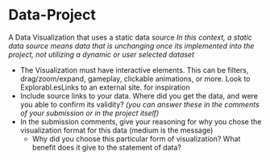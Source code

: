 # Data-Project
A Data Visualization that uses a static data source
*In this context, a static data source means data that is unchanging once its implemented into the project, not utilizing a dynamic or user selected dataset*
- The Visualization must have interactive elements. This can be filters, drag/zoom/expand, gameplay, clickable animations, or more. Look to Explorabl.esLinks to an external site. for inspiration 
- Include source links to your data. Where did you get the data, and were you able to confirm its validity? *(you can answer these in the comments of your submission or in the project itself)*
- In the submission comments, give your reasoning for why you chose the visualization format for this data (medium is the message)
  - Why did you choose this particular form of visualization? What benefit does it give to the statement of data?
